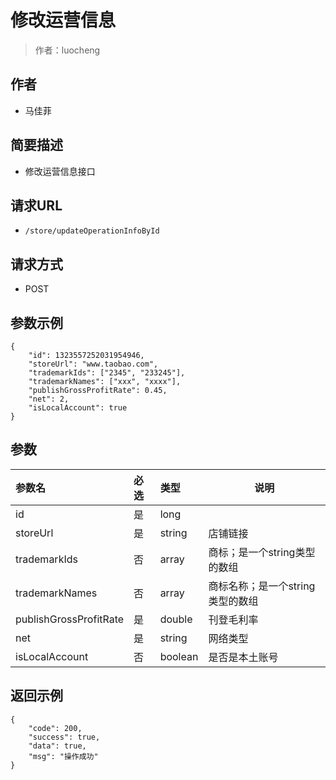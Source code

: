 # 修改运营信息

> 作者：luocheng

## 作者

- 马佳菲
    
## 简要描述

- 修改运营信息接口

## 请求URL
- ` /store/updateOperationInfoById `
  
## 请求方式
- POST 

## 参数示例 

``` 
{
    "id": 1323557252031954946,
    "storeUrl": "www.taobao.com",
    "trademarkIds": ["2345", "233245"],
    "trademarkNames": ["xxx", "xxxx"],
    "publishGrossProfitRate": 0.45,
    "net": 2,
    "isLocalAccount": true
}
``` 
## 参数

|参数名|必选|类型|说明|
|:----    |:---|:----- |-----   |
|id |是  |long |   |
|storeUrl |是  |string | 店铺链接    |
|trademarkIds     |否  |array | 商标；是一个string类型的数组   |
|trademarkNames     |否  |array | 商标名称；是一个string类型的数组   |
|publishGrossProfitRate     |是  |double | 刊登毛利率    |
|net     |是  |string | 网络类型    |
|isLocalAccount     |否  |boolean | 是否是本土账号    |

## 返回示例 

``` 
{
    "code": 200,
    "success": true,
    "data": true,
    "msg": "操作成功"
}
```
